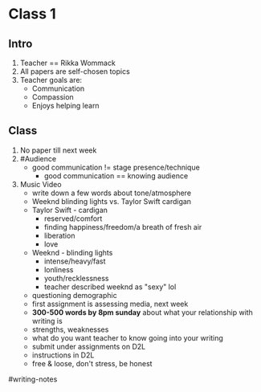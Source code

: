 # Class 1

## Intro
1. Teacher == Rikka Wommack
2. All papers are self-chosen topics
3. Teacher goals are:
    - Communication
    - Compassion
    - Enjoys helping learn



## Class
1. No paper till next week
2. #Audience
    - good communication != stage presence/technique
        - good communication == knowing audience
3. Music Video
    - write down a few words about tone/atmosphere
    - Weeknd blinding lights vs. Taylor Swift cardigan
    - Taylor Swift - cardigan
        - reserved/comfort
        - finding happiness/freedom/a breath of fresh air
        - liberation
        - love
    - Weeknd - blinding lights
        - intense/heavy/fast
        - lonliness
        - youth/recklessness
        - teacher described weeknd as "sexy" lol
    - questioning demographic
    - first assignment is assessing media, next week
    - **300-500 words by 8pm sunday** about what your relationship with writing is
    - strengths, weaknesses
    - what do you want teacher to know going into your writing
    - submit under assignments on D2L
    - instructions in D2L
    - free & loose, don't stress, be honest

#writing-notes